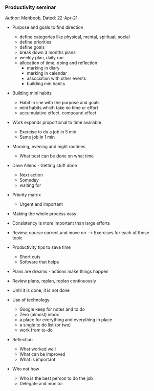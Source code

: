 ### Productivity seminar
_Author:_ Mehboob, Dated: 22-Apr-21

* Purpose and goals to find direction
    - define categories like physical, mental, spiritual, social
    - define priorities 
    - define goals 
    - break down 3 months plans
    - weekly plan, daily run
    - allocation of time, doing and reflection
        - marking in diary
        - marking in calendar
        - association with other events
        - building min habits

* Building mini habits
    - Habit in line with the purpose and goals
    - mini habits which take no time or effort
    - accumulative effect, compound effect

* Work expands proportional to time available
    - Exercise to do a job in 5 min
    - Same job in 1 min

* Morning, evening and night routines
    - What best can be done on what time

* Dave Allens - Getting stuff done
    - Next action 
    - Someday
    - waiting for

* Priority matrix 
    - Urgent and important

* Making the whole process easy 
* Consistency is more important than large efforts

* Review, course correct and move on
--> Exercises for each of these topic

* Productivity tips to save time
    - Short cuts
    - Software that helps 

* Plans are dreams - actions make things happen
* Review plans, replan, replan continuously 

* Until it is done, it is not done

* Use of technology 
    - Google keep for notes and to do
    - Zero (almost) inbox
    - a place for everything and everything in place
    - a single to do list (or two)
    - work from to-do

* Reflection 
    - What worked well 
    - What can be improved
    - What is important

* Who not how 
    - Who is the best person to do the job
    - Delegate and monitor


